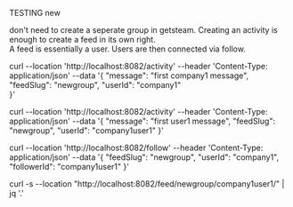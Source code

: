 
TESTING new

don't need to create a seperate group in getsteam.  Creating an activity is enough to create a feed in its own right.  
A feed is essentially a user.  Users are then connected via follow.


curl --location 'http://localhost:8082/activity' --header 'Content-Type: application/json' --data '{
"message": "first company1 message",
"feedSlug": "newgroup",
"userId": "company1"     
}'

curl --location 'http://localhost:8082/activity' --header 'Content-Type: application/json' --data '{
"message": "first user1 message",
"feedSlug": "newgroup",
"userId": "company1user1"
}'

curl --location 'http://localhost:8082/follow' --header 'Content-Type: application/json' --data '{
"feedSlug": "newgroup",
"userId": "company1",
"followerId": "company1user1"
}'

curl -s --location "http://localhost:8082/feed/newgroup/company1user1/" | jq '.'





